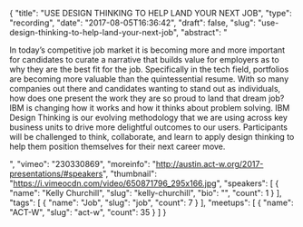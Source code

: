 {
  "title": "USE DESIGN THINKING TO HELP LAND YOUR NEXT JOB",
  "type": "recording",
  "date": "2017-08-05T16:36:42",
  "draft": false,
  "slug": "use-design-thinking-to-help-land-your-next-job",
  "abstract": "<p>In today’s competitive job market it is becoming more and more important for candidates to curate a narrative that builds value for employers as to why they are the best fit for the job. Specifically in the tech field, portfolios are becoming more valuable than the quintessential resume. With so many companies out there and candidates wanting to stand out as individuals, how does one present the work they are so proud to land that dream job? IBM is changing how it works and how it thinks about problem solving. IBM Design Thinking is our evolving methodology that we are using across key business units to drive more delightful outcomes to our users. Participants will be challenged to think, collaborate, and learn to apply design thinking to help them position themselves for their next career move.</p>",
  "vimeo": "230330869",
  "moreinfo": "http://austin.act-w.org/2017-presentations/#speakers",
  "thumbnail": "https://i.vimeocdn.com/video/650871796_295x166.jpg",
  "speakers": [
    {
      "name": "Kelly Churchill",
      "slug": "kelly-churchill",
      "bio": "",
      "count": 1
    }
  ],
  "tags": [
    {
      "name": "Job",
      "slug": "job",
      "count": 7
    }
  ],
  "meetups": [
    {
      "name": "ACT-W",
      "slug": "act-w",
      "count": 35
    }
  ]
}
